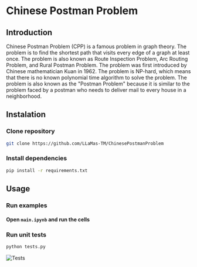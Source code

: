 # Chinese Postman Problem

## Introduction

Chinese Postman Problem (CPP) is a famous problem in graph theory. The problem is to find the shortest path that visits every edge of a graph at least once. The problem is also known as Route Inspection Problem, Arc Routing Problem, and Rural Postman Problem. The problem was first introduced by Chinese mathematician Kuan in 1962. The problem is NP-hard, which means that there is no known polynomial time algorithm to solve the problem. The problem is also known as the "Postman Problem" because it is similar to the problem faced by a postman who needs to deliver mail to every house in a neighborhood.

## Instalation

### Clone repository

```bash
git clone https://github.com/LLaMas-TM/ChinesePostmanProblem
```

### Install dependencies

```bash
pip install -r requirements.txt
```

## Usage

### Run examples

#### Open `main.ipynb` and run the cells

### Run unit tests

```bash
python tests.py
```

![Tests](https://github.com/LLaMas-TM/ChinesePostmanProblem/actions/workflows/python-tests.yml/badge.svg)
